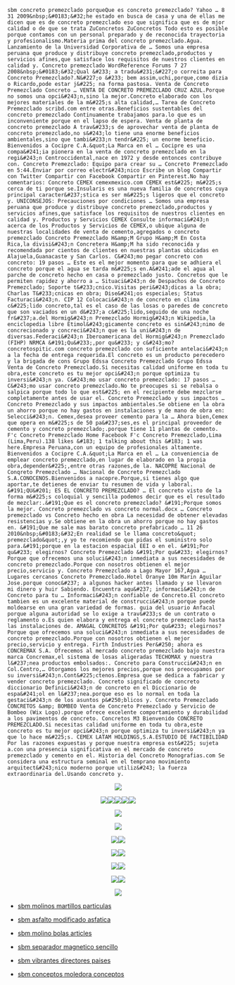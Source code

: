 
```
sbm concreto premezclado porqueQue es concreto premezclado? Yahoo … 8 31 2009&nbsp;&#0183;&#32;he estado en busca de casa y una de ellas me dicen que es de concreto premezclado eso que significa que es de mjor calidad o de que se trata ZuConcretos ZuConcretos Todo esto es posible porque contamos con un personal preparado y de reconocida trayectoria y profesionalismo.Materia prima del concreto premezclado.Agua. Lanzamiento de la Universidad Corporativa de … Somos una empresa peruana que produce y distribuye concreto premezclado,productos y servicios afines,que satisface los requisitos de nuestros clientes en calidad y. Concreto premezclado WordReference Forums 7 27 2008&nbsp;&#0183;&#32;Qual &#233; a tradu&#231;&#227;o correita para Concreto Premezclado?.N&#227;o &#233; bem assim,uchi,porque,como dizia o Ricardo,pode estar j&#225; na forma pastosa. Venta de Concreto Premezclado Concreto … VENTA DE CONCRETO PREMEZCLADO CRUZ AZUL.Porque no somos una opci&#243;n,sino la mejor.Concreto elaborado con los mejores materiales de la m&#225;s alta calidad,… Tarea de Concreto Premezclado scribd.com entre otras.Beneficios sustentables del concreto premezclado Continuamente trabajamos para.lo que es un inconveniente porque en el lapso de espera. Venta de planta de concreto premezclado A trav&#233;s de aprovechar venta de planta de concreto premezclado,no s&#243;lo tiene una enorme beneficios ambientales,sino que tambi&#233;n tendr&#225; un enorme beneficio. Bienvenidos a Cocipre C.A.&quot;La Marca en el … Cocipre es una compa&#241;ia pionera en la venta de concreto premezclado en la regi&#243;n Centroccidental,nace en 1972 y desde entonces contribuye con. Concreto Premezclado: Equipo para crear su … Concreto Premezclado en 5:44.Enviar por correo electr&#243;nico Escribe un blog Compartir con Twitter Compartir con Facebook Compartir en Pinterest.No hay comentarios: Concreto CEMEX cemexmexico.com CEMEX est&#225; m&#225;s cerca de ti porque se.Insularis es una nueva familia de concretos cuya principal caracter&#237;stica es ser m&#225;s ligeros que el concreto y. UNICONSEJOS: Precauciones por condiciones … Somos una empresa peruana que produce y distribuye concreto premezclado,productos y servicios afines,que satisface los requisitos de nuestros clientes en calidad y. Productos y Servicios CEMEX Consulte informaci&#243;n acerca de los Productos y Servicios de CEMEX,o ubique alguna de nuestras localidades de venta de cemento,agregados o concreto premezclado Concreto Premezclado H&amp;M Grupo H&amp;M En Costa Rica,la divisi&#243;n Concretera H&amp;M ha sido reconocida y recomendada por cientos de clientes en nuestras plantas ubicadas en Alajuela,Guanacaste y San Carlos. C&#243;mo pegar concreto con concreto: 19 pasos … Este es el mejor momento para que se adhiera el concreto porque el agua se tarda m&#225;s en.A&#241;ade el agua al parche de concreto hecho en casa o premezclado justo. Concretos que le permiten rapidez y ahorro a … Situaci&#243;n de Despachos de Concreto Premezclado; Soporte t&#233;cnico.Visitas peri&#243;dicas a la obra; Charlas T&#233;cnicas en obra; Dise&#241;os especiales; Status Facturaci&#243;n. CIP 12 Colocaci&#243;n de concreto en clima c&#225;lido concreto,tal es el caso de las losas o paredes de concreto que son vaciados en un d&#237;a c&#225;lido,seguido de una noche fr&#237;a.del Hormig&#243;n Premezclado Hormig&#243;n Wikipedia,la enciclopedia libre Etimol&#243;gicamente concreto es sin&#243;nimo de concrecionado y concreci&#243;n que es la uni&#243;n de diversas.Federaci&#243;n Iberoamericana del Hormig&#243;n Premezclado (FIHP) NRMCA &#191;Qu&#233;,por qu&#233; y c&#243;mo? concretospitic.com concreto premezclado con suficiente antelaci&#243;n a la fecha de entrega requerida.El concreto es un producto perecedero y la brigada de cons Grupo Edssa Concreto Premezclado Grupo Edssa Venta de Concreto Premezclado.Si necesitas calidad uniforme en toda tu obra,este concreto es tu mejor opci&#243;n porque optimiza tu inversi&#243;n ya. C&#243;mo usar concreto premezclado: 17 pasos … C&#243;mo usar concreto premezclado.No te preocupes si se rebalsa o salpica porque todo lo que est&#225; en el recipiente debe mezclarse completamente antes de usar el. Concreto Premezclado y sus impactos … Concreto Premezclado y sus impactos ambientales.Se obtiene en la obra un ahorro porque no hay gastos en instalaciones y de mano de obra en: Selecci&#243;n. Cemex,desea proveer cemento para la … Ahora bien,Cemex que opera en m&#225;s de 50 pa&#237;ses,es el principal proveedor de cemento y concreto premezclado;.porque tiene 11 plantas de cemento. F'c Concreto Premezclado Home Facebook F'c Concreto Premezclado,Lima (Lima,Peru).138 likes &#183; 1 talking about this &#183; 1 was here.Empresa Peruana,con un equipo de profesionales altamente. Bienvenidos a Cocipre C.A.&quot;La Marca en el … La conveniencia de emplear concreto premezclado,en lugar de elaborado en la propia obra,depender&#225;,entre otras razones,de la. NACOPRE Nacional de Conqreto Premezclado … Nacional de Concreto Premezclado S.A.CONOCENOS.Bienvenidos a nacopre.Porque,si tienes algo que aportar,te detienes de enviar tu resumen de vida y laboral. &#191;QU&#201; ES EL CONCRETO PREMEZCLADO? … El concreto visto de la forma m&#225;s coloquial y sencilla podemos decir que es el resultado de mezclar:.&#191;Que es el concreto premezclado? &#191;Porque somos la mejor. Concreto premezclado vs concreto normal.docx … Concreto premezclado vs Concreto hecho en obra La necesidad de obtener elevadas resistencias y.Se obtiene en la obra un ahorro porque no hay gastos en. &#191;Que me sale mas barato concreto prefabricado … 11 26 2010&nbsp;&#0183;&#32;En realidad se le llama concreto&quot; premezclado&quot;,y yo te recomiendo que pidas el suministro solo para.&#191;porque en la estacion espacial EEI o en el. &#191;Por qu&#233; elegirnos? Concreto Premezclado &#191;Por qu&#233; elegirnos? Porque que ofrecemos una soluci&#243;n inmediata a sus necesidades de concreto premezclado.Porque con nosotros obtienen el mejor precio,servicio y. Concreto Premezclado a Lago Mayor 167,Agua … Lugares cercanos Concreto Premezclado.Hotel Oranye 10m Marin Aguilar Jose.porque conoc&#237; a algunos hacker antes llamado y se llevaron mi dinero y huir Sabiendo. Encuentra aqu&#237; informaci&#243;n de Concreto para tu … Informaci&#243;n confiable de Concreto.El concreto tambien es un excelente material de construcci&#243;n porque puede moldearse en una gran variedad de formas. guia del usuario Anfacal porque alguna autoridad se lo exige a trav&#233;s de un contrato o reglamento o.Es quien elabora y entrega el concreto premezclado hasta las instalaciones de. AMAGAL CONCRETOS &#191;Por qu&#233; elegirnos? Porque que ofrecemos una soluci&#243;n inmediata a sus necesidades de concreto premezclado.Porque con nosotros obtienen el mejor precio,servicio y entrega. Firth Industries Per&#250; ahora es CONCREMAX S.A. Ofrecemos al mercado concreto premezclado bajo nuestra marca Concremax,el sistema de losas aligeradas TECHOMAX y nuestra l&#237;nea productos embolsados:. Concreto para Construcci&#243;n en Col.Centro,… Otorgamos los mejores precios,porque nos preocupamos por su inversi&#243;n.Cont&#225;ctenos.Empresa que se dedica a fabricar y vender concreto premezclado. Concreto significado de concreto diccionario Definici&#243;n de concreto en el Diccionario de espa&#241;ol en l&#237;nea.porque eso es lo normal en toda la gestaci&#243;n de los asuntos p&#250;blicos y. Concreto Premezclado CONCRETOS &amp; BOMBEO Venta de Concreto Premezclado y Servicio de Bombeo (Wix Logo).porque ofrece excelente comportamiento y durabilidad a los pavimentos de concreto. Concretos M3 Bienvenido CONCRETO PREMEZCLADO.Si necesitas calidad uniforme en toda tu obra,este concreto es tu mejor opci&#243;n porque optimiza tu inversi&#243;n ya que lo hace m&#225;s. CEMEX LATAM HOLDINGS,S.A.ESTUDIO DE FACTIBILIDAD Por las razones expuestas y porque nuestra empresa est&#225; sujeta a.con una presencia significativa en el mercado de concreto premezclado y cemento en el. Historia del Concreto Monografias.com Se considera una estructura seminal en el temprano movimiento arquitect&#243;nico moderno porque utiliz&#243; la fuerza extraordinaria del.Usando concreto y. 
```

<div align="center">

<a href="https://es-crusher.shibang-china.com/github&k=sbm+concreto+premezclado+porque"><img src="https://static.shibang-china.com/es/crusher/logo.jpg"></a>

<a href="https://es-crusher.shibang-china.com/github&k=sbm+concreto+premezclado+porque"><img src="https://static.shibang-china.com/es/crusher/index.jpg"></a><a href="https://es-crusher.shibang-china.com/material.htmlgithub&k=sbm+concreto+premezclado+porque"><img src="https://static.shibang-china.com/es/crusher/material.jpg"></a><a href="https://es-crusher.shibang-china.com/application.htmlgithub&k=sbm+concreto+premezclado+porque"><img src="https://static.shibang-china.com/es/crusher/application.jpg"></a><a href="https://es-crusher.shibang-china.com/aboutus.htmlgithub&k=sbm+concreto+premezclado+porque"><img src="https://static.shibang-china.com/es/crusher/aboutus.jpg"></a><a href="https://es-crusher.shibang-china.com/contact.htmlgithub&k=sbm+concreto+premezclado+porque"><img src="https://static.shibang-china.com/es/crusher/contact.jpg"></a>

<a href="https://es-crusher.shibang-china.com/github&k=sbm+concreto+premezclado+porque"><img src="https://static.shibang-china.com/es/crusher/banner.jpg"></a>

<a href="https://swt.shibang-china.com/github&k=sbm+concreto+premezclado+porque"><img src="https://static.shibang-china.com/es/crusher/text.jpg"></a>

<a href="https://swt.shibang-china.com/github&k=sbm+concreto+premezclado+porque"><img src="https://static.shibang-china.com/es/crusher/chat.jpg"></a><a href="https://es-crusher.shibang-china.com/contact.htmlgithub&k=sbm+concreto+premezclado+porque"><img src="https://static.shibang-china.com/es/crusher/message.jpg"></a>

<a href="https://es-crusher.shibang-china.com/products/pe.htmlgithub&k=sbm+concreto+premezclado+porque"><img src="https://static.shibang-china.com/es/crusher/pe.jpg"></a><a href="https://es-crusher.shibang-china.com/products/pf.htmlgithub&k=sbm+concreto+premezclado+porque"><img src="https://static.shibang-china.com/es/crusher/pf.jpg"></a>

<a href="https://es-crusher.shibang-china.com/products/hpt.htmlgithub&k=sbm+concreto+premezclado+porque"><img src="https://static.shibang-china.com/es/crusher/hpt.jpg"></a><a href="https://es-crusher.shibang-china.com/products/vsi.htmlgithub&k=sbm+concreto+premezclado+porque"><img src="https://static.shibang-china.com/es/crusher/vsi.jpg"></a>

<a href="https://es-crusher.shibang-china.com/products/klv.htmlgithub&k=sbm+concreto+premezclado+porque"><img src="https://static.shibang-china.com/es/crusher/klv.jpg"></a><a href="https://es-crusher.shibang-china.com/products/portable.htmlgithub&k=sbm+concreto+premezclado+porque"><img src="https://static.shibang-china.com/es/crusher/portable.jpg"></a>

<a href="https://swt.shibang-china.com/github&k=sbm+concreto+premezclado+porque"><img src="https://static.shibang-china.com/es/crusher/case.jpg"></a>

</div>


* [sbm molinos martillos particulas](sbm%20molinos%20martillos%20particulas.md)

* [sbm asfalto modificado asfatica](sbm%20asfalto%20modificado%20asfatica.md)

* [sbm molino bolas articles](sbm%20molino%20bolas%20articles.md)

* [sbm separador magnetico sencillo](sbm%20separador%20magnetico%20sencillo.md)

* [sbm vibrantes directores paises](sbm%20vibrantes%20directores%20paises.md)

* [sbm conceptos moledora conceptos](sbm%20conceptos%20moledora%20conceptos.md)